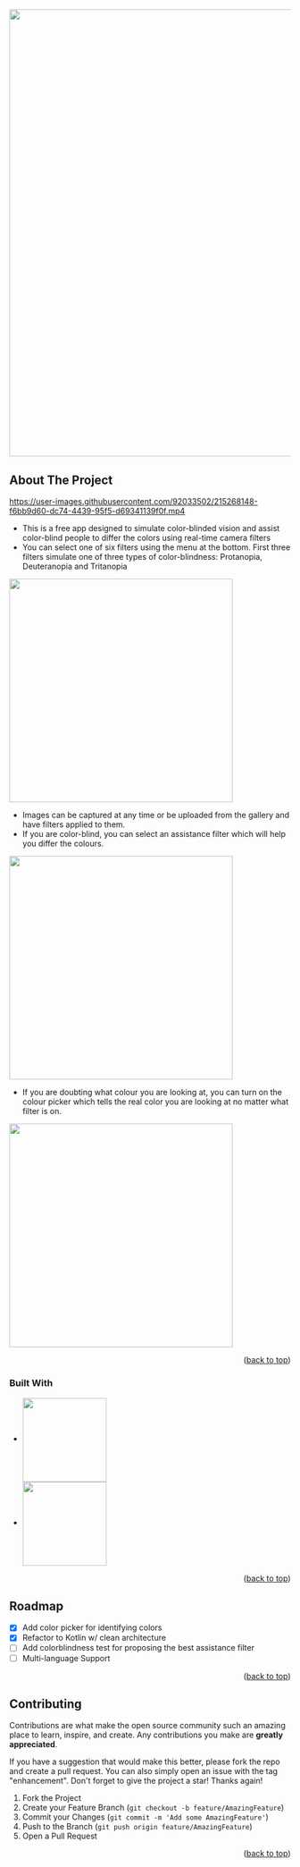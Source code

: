 <a name="readme-top"></a>
##
<img src="https://user-images.githubusercontent.com/92033502/215266781-960e7c14-fc06-48d7-93eb-6258842df485.png" width="800">

<!-- ABOUT THE PROJECT -->
## About The Project


https://user-images.githubusercontent.com/92033502/215268148-f6bb9d60-dc74-4439-95f5-d69341139f0f.mp4


* This is a free app designed to simulate color-blinded vision and assist color-blind people to differ the colors using real-time camera filters
* You can select one of six filters using the menu at the bottom. First three filters simulate one of three types of color-blindness: Protanopia, Deuteranopia and Tritanopia


<img src="https://user-images.githubusercontent.com/92033502/215268438-f1d31ca5-5d8f-4350-b27c-6dc6d3ef09e8.png" width="400">

* Images can be captured at any time or be uploaded from the gallery and have filters applied to them.
* If you are color-blind, you can select an assistance filter which will help you differ the colours.

<img src="https://user-images.githubusercontent.com/92033502/215273172-7769f489-8f09-4ad4-a539-a79ce0d3083a.png" width="400">

* If you are doubting what colour you are looking at, you can turn on the colour picker which tells the real color you are looking at no matter what filter is on.

<img src="https://user-images.githubusercontent.com/92033502/215273242-c197dd1e-ce02-4ae2-b4a7-d5441ad0ac20.png" width="400">

<p align="right">(<a href="#readme-top">back to top</a>)</p>



### Built With

* <img src="https://user-images.githubusercontent.com/92033502/215273384-94715e45-cdfa-4d65-b671-e8ae60b2525b.png" width="150" align="center">

* <img src="https://user-images.githubusercontent.com/92033502/215273515-30489133-36c3-4c4c-bf2e-f608ab1fc84a.png" width="150" align="center">


<p align="right">(<a href="#readme-top">back to top</a>)</p>

<!-- ROADMAP -->
## Roadmap

- [x] Add color picker for identifying colors
- [x] Refactor to Kotlin w/ clean architecture
- [ ] Add colorblindness test for proposing the best assistance filter
- [ ] Multi-language Support

<p align="right">(<a href="#readme-top">back to top</a>)</p>



<!-- CONTRIBUTING -->
## Contributing

Contributions are what make the open source community such an amazing place to learn, inspire, and create. Any contributions you make are **greatly appreciated**.

If you have a suggestion that would make this better, please fork the repo and create a pull request. You can also simply open an issue with the tag "enhancement".
Don't forget to give the project a star! Thanks again!

1. Fork the Project
2. Create your Feature Branch (`git checkout -b feature/AmazingFeature`)
3. Commit your Changes (`git commit -m 'Add some AmazingFeature'`)
4. Push to the Branch (`git push origin feature/AmazingFeature`)
5. Open a Pull Request

<p align="right">(<a href="#readme-top">back to top</a>)</p>


